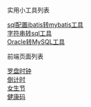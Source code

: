 实用小工具列表

<a target="_blank" href="https://614756zhang.github.io/smallTools/mybatisTool/ibatis2mybatis.html">sql配置ibatis转mybatis工具</a><br/>
<a href="https://614756zhang.github.io/smallTools/tools/String2Sql.html">字符串转sql工具</a><br/>
<a href="https://614756zhang.github.io/smallTools/tools/Oracle2MySQL.html">Oracle转MySQL工具</a><br/>

前端页面列表

<a href="https://614756zhang.github.io/smallTools/FrontEndPage/罗盘时钟.html">罗盘时钟</a><br/>
<a href="https://614756zhang.github.io/smallTools/FrontEndPage/倒计时.html">倒计时</a><br/>
<a href="https://614756zhang.github.io/smallTools/FrontEndPage/happy.html">女生节</a><br/>
<a href="https://614756zhang.github.io/smallTools/FrontEndPage/健康码.html">健康码</a><br/>
